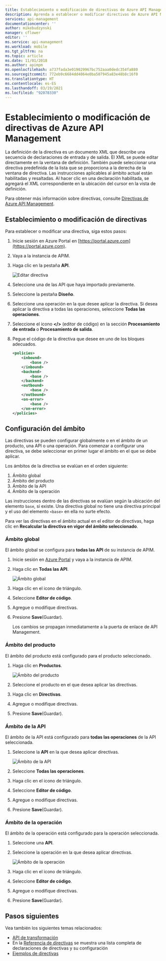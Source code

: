 ```yaml
---
title: Establecimiento o modificación de directivas de Azure API Management | Microsoft Docs
description: Aprenda a establecer o modificar directivas de Azure API Management. Estas directivas son documentos XML que describen una secuencia de instrucciones de entrada y salida.
services: api-management
documentationcenter: ''
author: mikebudzynski
manager: cflower
editor: ''
ms.service: api-management
ms.workload: mobile
ms.tgt_pltfrm: na
ms.topic: article
ms.date: 11/01/2018
ms.author: apimpm
ms.openlocfilehash: a737fada3e019029967bc752aaa0dedc354fa880
ms.sourcegitcommit: 772eb9c6684dd4864e0ba507945a83e48b8c16f0
ms.translationtype: HT
ms.contentlocale: es-ES
ms.lasthandoff: 03/19/2021
ms.locfileid: "92078330"
---
```

# <a name="how-to-set-or-edit-azure-api-management-policies"></a>Establecimiento o modificación de directivas de Azure API Management

La definición de la directiva es un documento XML que describe una secuencia de declaraciones de entrada y de salida. El XML se puede editar directamente en la ventana de definición. También puede seleccionar una directiva predefinida de la lista que se proporciona a la derecha de la ventana de directiva. Las instrucciones aplicables al ámbito actual están habilitadas y resaltadas. Al hacer clic en una declaración habilitada, se agregará el XML correspondiente en la ubicación del cursor en la vista de definición. 

Para obtener más información sobre directivas, consulte [Directivas de Azure API Management](api-management-howto-policies.md).

## <a name="set-or-edit-a-policy"></a>Establecimiento o modificación de directivas

Para establecer o modificar una directiva, siga estos pasos:

1. Inicie sesión en Azure Portal en [https://portal.azure.com](https://portal.azure.com).
2. Vaya a la instancia de APIM.
3. Haga clic en la pestaña **API**.

    ![Editar directiva](./media/set-edit-policies/code-editor.png)

4. Seleccione una de las API que haya importado previamente.
5. Seleccione la pestaña **Diseño**.
6. Seleccione una operación en la que desee aplicar la directiva. Si desea aplicar la directiva a todas las operaciones, seleccione **Todas las operaciones**.
7. Seleccione el icono **</>** (editor de código) en la sección **Procesamiento de entrada** o **Procesamiento de salida**.
8. Pegue el código de la directiva que desee en uno de los bloques adecuados.

    ```xml
    <policies>
        <inbound>
            <base />
        </inbound>
        <backend>
            <base />
        </backend>
        <outbound>
            <base />
        </outbound>
        <on-error>
            <base />
        </on-error>
    </policies>
    ```
 
## <a name="configure-scope"></a>Configuración del ámbito

Las directivas se pueden configurar globalmente o en el ámbito de un producto, una API o una operación. Para comenzar a configurar una directiva, se debe seleccionar en primer lugar el ámbito en el que se debe aplicar.

Los ámbitos de la directiva se evalúan en el orden siguiente:

1. Ámbito global
2. Ámbito del producto
3. Ámbito de la API
4. Ámbito de la operación

Las instrucciones dentro de las directivas se evalúan según la ubicación del elemento `base`, si existe. Una directiva global no tiene una directiva principal y el uso del elemento `<base>` en ella no surte efecto.

Para ver las directivas en el ámbito actual en el editor de directivas, haga clic en **Recalcular la directiva en vigor del ámbito seleccionado**.

### <a name="global-scope"></a>Ámbito global

El ámbito global se configura para **todas las API** de su instancia de APIM.

1. Inicie sesión en [Azure Portal](https://portal.azure.com/) y vaya a la instancia de APIM.
2. Haga clic en **Todas las API**.

    ![Ámbito global](./media/api-management-howto-policies/global-scope.png)

3. Haga clic en el icono de triángulo.
4. Seleccione **Editor de código**.
5. Agregue o modifique directivas.
6. Presione **Save**(Guardar). 

    Los cambios se propagan inmediatamente a la puerta de enlace de API Management.

### <a name="product-scope"></a>Ámbito del producto

El ámbito del producto está configurado para el producto seleccionado.

1. Haga clic en **Productos**.

    ![Ámbito del producto](./media/api-management-howto-policies/product-scope.png)

2. Seleccione el producto en el que desea aplicar las directivas.
3. Haga clic en **Directivas**.
4. Agregue o modifique directivas.
5. Presione **Save**(Guardar). 

### <a name="api-scope"></a>Ámbito de la API

El ámbito de la API está configurado para **todas las operaciones** de la API seleccionada.

1. Seleccione la **API** en la que desea aplicar directivas.

    ![Ámbito de la API](./media/api-management-howto-policies/api-scope.png)

2. Seleccione **Todas las operaciones**.
3. Haga clic en el icono de triángulo.
4. Seleccione **Editor de código**.
5. Agregue o modifique directivas.
6. Presione **Save**(Guardar). 

### <a name="operation-scope"></a>Ámbito de la operación 

El ámbito de la operación está configurado para la operación seleccionada.

1. Seleccione una **API**.
2. Seleccione la operación en la que desea aplicar directivas.

    ![Ámbito de la operación](./media/api-management-howto-policies/operation-scope.png)

3. Haga clic en el icono de triángulo.
4. Seleccione **Editor de código**.
5. Agregue o modifique directivas.
6. Presione **Save**(Guardar). 

## <a name="next-steps"></a>Pasos siguientes

Vea también los siguientes temas relacionados:

+ [API de transformación](transform-api.md)
+ En la [Referencia de directivas](./api-management-policies.md) se muestra una lista completa de declaraciones de directivas y su configuración
+ [Ejemplos de directivas](./policy-reference.md)